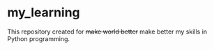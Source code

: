 # my_learning

This repository created for ~~make world better~~ make better my skills in Python programming.
